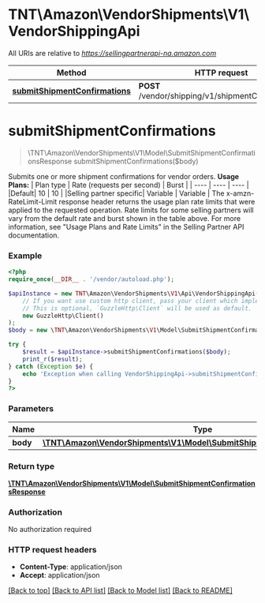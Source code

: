 # TNT\Amazon\VendorShipments\V1\VendorShippingApi

All URIs are relative to *https://sellingpartnerapi-na.amazon.com*

Method | HTTP request | Description
------------- | ------------- | -------------
[**submitShipmentConfirmations**](VendorShippingApi.md#submitShipmentConfirmations) | **POST** /vendor/shipping/v1/shipmentConfirmations | 


# **submitShipmentConfirmations**
> \TNT\Amazon\VendorShipments\V1\Model\SubmitShipmentConfirmationsResponse submitShipmentConfirmations($body)



Submits one or more shipment confirmations for vendor orders.  **Usage Plans:**  | Plan type | Rate (requests per second) | Burst | | ---- | ---- | ---- | |Default| 10 | 10 | |Selling partner specific| Variable | Variable |  The x-amzn-RateLimit-Limit response header returns the usage plan rate limits that were applied to the requested operation. Rate limits for some selling partners will vary from the default rate and burst shown in the table above. For more information, see \"Usage Plans and Rate Limits\" in the Selling Partner API documentation.

### Example
```php
<?php
require_once(__DIR__ . '/vendor/autoload.php');

$apiInstance = new TNT\Amazon\VendorShipments\V1\Api\VendorShippingApi(
    // If you want use custom http client, pass your client which implements `GuzzleHttp\ClientInterface`.
    // This is optional, `GuzzleHttp\Client` will be used as default.
    new GuzzleHttp\Client()
);
$body = new \TNT\Amazon\VendorShipments\V1\Model\SubmitShipmentConfirmationsRequest(); // \TNT\Amazon\VendorShipments\V1\Model\SubmitShipmentConfirmationsRequest | 

try {
    $result = $apiInstance->submitShipmentConfirmations($body);
    print_r($result);
} catch (Exception $e) {
    echo 'Exception when calling VendorShippingApi->submitShipmentConfirmations: ', $e->getMessage(), PHP_EOL;
}
?>
```

### Parameters

Name | Type | Description  | Notes
------------- | ------------- | ------------- | -------------
 **body** | [**\TNT\Amazon\VendorShipments\V1\Model\SubmitShipmentConfirmationsRequest**](../Model/SubmitShipmentConfirmationsRequest.md)|  |

### Return type

[**\TNT\Amazon\VendorShipments\V1\Model\SubmitShipmentConfirmationsResponse**](../Model/SubmitShipmentConfirmationsResponse.md)

### Authorization

No authorization required

### HTTP request headers

 - **Content-Type**: application/json
 - **Accept**: application/json

[[Back to top]](#) [[Back to API list]](../../README.md#documentation-for-api-endpoints) [[Back to Model list]](../../README.md#documentation-for-models) [[Back to README]](../../README.md)


